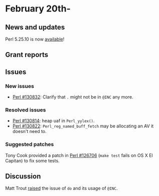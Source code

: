 # February 20th-

## News and updates

Perl 5.25.10 is now
[available](http://nntp.perl.org/group/perl.perl5.porters/243173)!


## Grant reports

## Issues

### New issues

* [Perl #130832](http://rt.perl.org/Ticket/Display.html?id=130832):
  Clarify that `.` might not be in `@INC` any more.

### Resolved issues

* [Perl #130814](http://rt.perl.org/Ticket/Display.html?id=130814):
  heap uaf in `Perl_yylex()`.
* [Perl #130822](http://rt.perl.org/Ticket/Display.html?id=130822):
  `Perl_reg_named_buff_fetch` may be allocating an AV it doesn't need
  to.

### Suggested patches

Tony Cook provided a patch in
[Perl #126706](http://rt.perl.org/Ticket/Display.html?id=126706)
(`make test` fails on OS X El Capitan) to fix some tests.

## Discussion

Matt Trout
[raised](http://nntp.perl.org/group/perl.perl5.porters/243204) the
issue of `do` and its usage of `@INC`.
